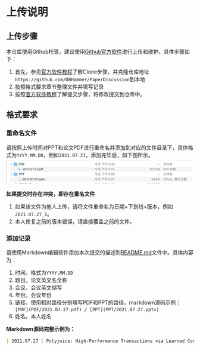 # 上传说明

## 上传步骤

本仓库使用Github托管，建议使用[Github官方软件](https://desktop.github.com)进行上传和维护。具体步骤如下：

1. 首先，参见[官方软件教程](https://docs.github.com/cn/desktop/contributing-and-collaborating-using-github-desktop/adding-and-cloning-repositories/cloning-and-forking-repositories-from-github-desktop)了解Clone步骤，并克隆仓库地址`https://github.com/DBHammer/PaperDiscussion`到本地
2. 按照格式要求章节整理文件并填写记录
3. 按照[官方软件教程](https://docs.github.com/cn/desktop/contributing-and-collaborating-using-github-desktop/making-changes-in-a-branch/committing-and-reviewing-changes-to-your-project)了解提交步骤，将修改提交到仓库中。

## 格式要求

### 重命名文件

请按照上传时间对PPT和论文PDF进行重命名并添加到对应的文件目录下，具体格式为`YYYY.MM.DD`，例如`2021.07.27`。添加完毕后，如下图所示。![example](upload/example.png)

**如果提交时存在冲突，即存在重名文件**
1. 如果该文件为他人上传，请将文件重命名为日期+下划线+版本，例如`2021.07.27_1`。
2. 本人修复之前的版本错误，请直接覆盖之前的文件。

### 添加记录

请使用Markdown编辑软件添加本次提交的描述到[README.md](README.md)文件中。具体内容为：

1. 时间。格式为`YYYY.MM.DD`
2. 题目。论文英文名全称
3. 会议。会议英文缩写
4. 年份。会议年份
5. 链接。使用相对路径分别填写PDF和PPT的路径，markdown源码示例：`[PDF](PDF/2021.07.27.pdf) / [PPT](PPT/2021.07.27.pptx)`
6. 姓名。本人姓名

**Markdown源码完整示例为：**

```markdown
| 2021.07.27 | Polyjuice: High-Performance Transactions via Learned Concurrency Control | OSDI | 2021 | [PDF](PDF/2021.07.27.pdf) / [PPT](PPT/2021.07.27.pptx) | 王清帅 |
```

